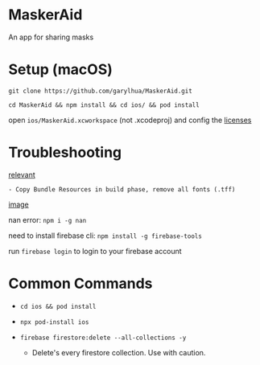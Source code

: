 # MaskerAid
An app for sharing masks

# Setup (macOS)

`git clone https://github.com/garylhua/MaskerAid.git`



`cd MaskerAid && npm install && cd ios/ && pod install`

open `ios/MaskerAid.xcworkspace` (not .xcodeproj) and config the [licenses](https://reactnative.dev/docs/running-on-device)

# Troubleshooting

[relevant](https://github.com/oblador/react-native-vector-icons/issues/1074#issuecomment-534027196)

    - Copy Bundle Resources in build phase, remove all fonts (.tff)

[image](https://user-images.githubusercontent.com/3395492/46074144-0ac18300-c187-11e8-973b-4d08251fcb18.png)

nan error: `npm i -g nan`

need to install firebase cli: `npm install -g firebase-tools`

run `firebase login` to login to your firebase account

# Common Commands

- `cd ios && pod install`

- `npx pod-install ios`

- `firebase firestore:delete --all-collections -y`
    - Delete's every firestore collection. Use with caution.